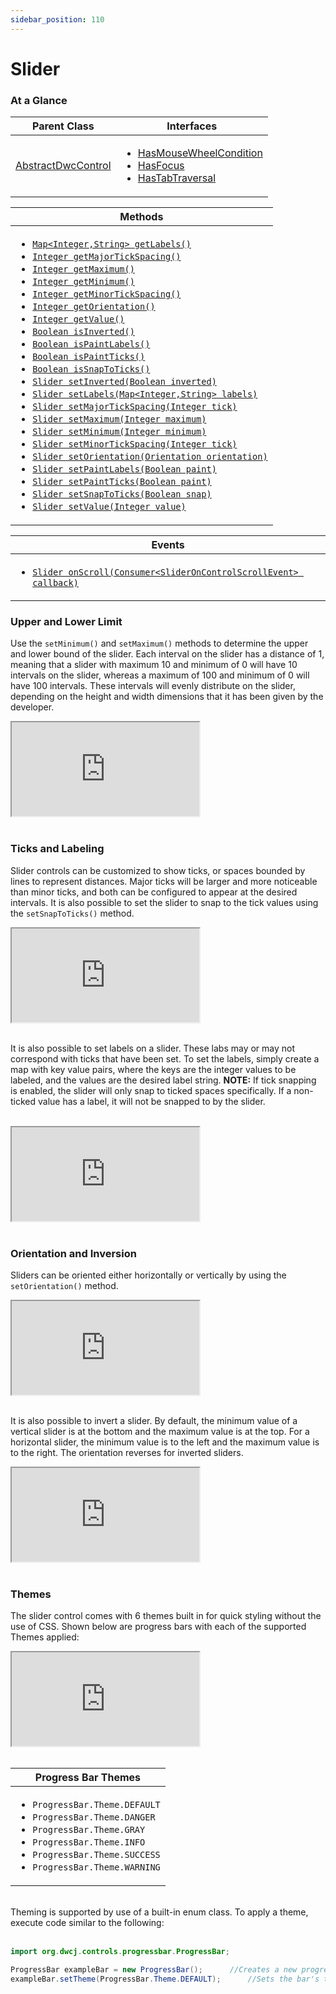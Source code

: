 ```yaml
---
sidebar_position: 110
---
```


# Slider

### At a Glance

|Parent Class| Interfaces |
|------------|------------|
|[AbstractDwcControl](#)| <ul><li>[HasMouseWheelCondition](#)</li><li>[HasFocus](#)</li><li>[HasTabTraversal](#)</li></ul>|

| Methods |
|------------|
| <ul><li>[`Map<Integer,String> getLabels()`](#)</li><li>[`Integer getMajorTickSpacing()`](#)</li><li>[`Integer getMaximum()`](#)</li><li>[`Integer getMinimum()`](#)</li><li>[`Integer getMinorTickSpacing()`](#)</li><li>[`Integer getOrientation()`](#)</li><li>[`Integer getValue()`](#)</li><li>[`Boolean isInverted()`](#)</li><li>[`Boolean isPaintLabels()`](#)</li><li>[`Boolean isPaintTicks()`](#)</li><li>[`Boolean isSnapToTicks()`](#)</li><li>[`Slider setInverted(Boolean inverted)`](#)</li><li>[`Slider setLabels(Map<Integer,String> labels)`](#)</li><li>[`Slider setMajorTickSpacing(Integer tick)`](#)</li><li>[`Slider setMaximum(Integer maximum)`](#)</li><li>[`Slider setMinimum(Integer minimum)`](#)</li><li>[`Slider setMinorTickSpacing(Integer tick)`](#)</li><li>[`Slider setOrientation(Orientation orientation)`](#)</li><li>[`Slider setPaintLabels(Boolean paint)`](#)</li><li>[`Slider setPaintTicks(Boolean paint)`](#)</li><li>[`Slider setSnapToTicks(Boolean snap)`](#)</li><li>[`Slider setValue(Integer value)`](#)</li></ul>|


| Events |
|------------|
| <ul><li>[`Slider onScroll(Consumer<SliderOnControlScrollEvent> callback)`](#)</li></ul> |


### Upper and Lower Limit

Use the `setMinimum()` and `setMaximum()` methods to determine the upper and lower bound of the slider. Each interval on the slider has a distance of 1, meaning that a slider with maximum 10 and minimum of 0 will have 10 intervals on the slider, whereas a maximum of 100 and minimum of 0 will have 100 intervals. These intervals will evenly distribute on the slider, depending on the height and width dimensions that it has been given by the developer. 

<iframe 
loading="lazy"
src='http://localhost:8888/webapp/dwcj_control_demos?class=org.dwcj.control_demos.sliderdemos.SliderMaxMinDemo' 
style={{"width": "100%", "height":"225px"}}></iframe><br/><br />

### Ticks and Labeling

Slider controls can be customized to show ticks, or spaces bounded by lines to represent distances. Major ticks will be larger and more noticeable than minor ticks, and both can be configured to appear at the desired intervals. It is also possible to set the slider to snap to the tick values using the `setSnapToTicks()` method.

<iframe 
loading="lazy"
src='http://localhost:8888/webapp/dwcj_control_demos?class=org.dwcj.control_demos.sliderdemos.SliderTickDemo' 
style={{"width": "100%", "height":"250px"}}></iframe><br/><br />

It is also possible to set labels on a slider. These labs may or may not correspond with ticks that have been set. To set the labels, simply create a map with key value pairs, where the keys are the integer values to be labeled, and the values are the desired label string. 
<b>NOTE:</b> If tick snapping is enabled, the slider will only snap to ticked spaces specifically. If a non-ticked value has a label, it will not be snapped to by the slider.
<br />
<br />

<iframe 
loading="lazy"
src='http://localhost:8888/webapp/dwcj_control_demos?class=org.dwcj.control_demos.sliderdemos.SliderLabelDemo' 
style={{"width": "100%", "height":"350px"}}></iframe><br/><br />


### Orientation and Inversion

Sliders can be oriented either horizontally or vertically by using the `setOrientation()` method.

<iframe 
loading="lazy"
src='http://localhost:8888/webapp/dwcj_control_demos?class=org.dwcj.control_demos.sliderdemos.SliderOrientationDemo' 
style={{"width": "100%", "height":"400px"}}></iframe><br/><br />

It is also possible to invert a slider. By default, the minimum value of a vertical slider is at the bottom and the maximum value is at the top. For a horizontal slider, the minimum value is to the left and the maximum value is to the right. The orientation reverses for inverted sliders.

<iframe 
loading="lazy"
src='http://localhost:8888/webapp/dwcj_control_demos?class=org.dwcj.control_demos.sliderdemos.SliderInversionDemo' 
style={{"width": "100%", "height":"200px"}}></iframe><br/><br />


### Themes

The slider control comes with 6 themes built in for quick styling without the use of CSS.
Shown below are progress bars with each of the supported Themes applied: <br/>

<iframe 
loading="lazy"
src='http://localhost:8888/webapp/dwcj_control_demos?class=org.dwcj.control_demos.sliderdemos.SliderThemesDemo' 
style={{"width": "100%", "height":"620px"}}></iframe><br/><br/>

|Progress Bar Themes|
|-|
|<ul><li>```ProgressBar.Theme.DEFAULT```</li><li>```ProgressBar.Theme.DANGER```</li><li>```ProgressBar.Theme.GRAY```</li><li>```ProgressBar.Theme.INFO```</li><li>```ProgressBar.Theme.SUCCESS```</li><li>```ProgressBar.Theme.WARNING```</li></ul>|

<br/>Theming is supported by use of a built-in enum class. To apply a theme, execute code similar to the following: <br/><br />

```java
import org.dwcj.controls.progressbar.ProgressBar;

ProgressBar exampleBar = new ProgressBar();      //Creates a new progress bar"
exampleBar.setTheme(ProgressBar.Theme.DEFAULT);      //Sets the bar's theme to be the default theme.
```